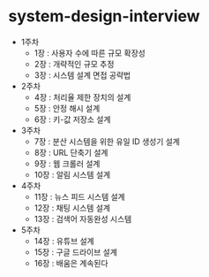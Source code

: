 # system-design-interview

- 1주차
  - 1장 : 사용자 수에 따른 규모 확장성
  - 2장 : 개략적인 규모 추정
  - 3장 : 시스템 설계 면접 공략법
- 2주차
  - 4장 : 처리율 제한 장치의 설계
  - 5장 : 안정 해시 설계
  - 6장 : 키-값 저장소 설계
- 3주차
  - 7장 : 분산 시스템을 위한 유일 ID 생성기 설계
  - 8장 : URL 단축기 설계
  - 9장 : 웹 크롤러 설계
  - 10장 : 알림 시스템 설계
- 4주차
  - 11장 : 뉴스 피드 시스템 설계
  - 12장 : 채팅 시스템 설계
  - 13장 : 검색어 자동완성 시스템
- 5주차
  - 14장 : 유튜브 설계
  - 15장 : 구글 드라이브 설계
  - 16장 : 배움은 계속된다

